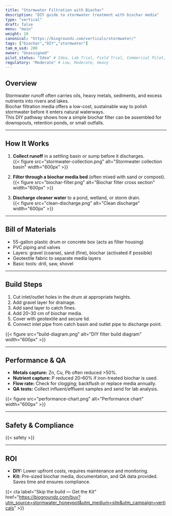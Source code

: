 ```yaml
---
title: "Stormwater Filtration with Biochar"
description: "DIY guide to stormwater treatment with biochar media"
type: "vertical"
draft: false
menu: "main"
weight: 10
canonical: "https://biogroundz.com/verticals/stormwater/"
tags: ["biochar","DIY","stormwater"]
tam_m_usd: 200
owner: "Unassigned"
pilot_status: "Idea" # Idea, Lab Trial, Field Trial, Commercial Pilot, Launched
regulatory: "Moderate" # Low, Moderate, Heavy
---
```


## Overview
Stormwater runoff often carries oils, heavy metals, sediments, and excess nutrients into rivers and lakes.  
Biochar filtration media offers a low-cost, sustainable way to polish stormwater before it enters natural waterways.  
This DIY pathway shows how a simple biochar filter can be assembled for downspouts, retention ponds, or small outfalls.  

---

## How It Works

1. **Collect runoff** in a settling basin or sump before it discharges.  
   {{< figure src="stormwater-collection.png" alt="Stormwater collection basin"  width="600px" >}}

2. **Filter through a biochar media bed** (often mixed with sand or compost).  
   {{< figure src="biochar-filter.png" alt="Biochar filter cross section"  width="600px" >}}

3. **Discharge cleaner water** to a pond, wetland, or storm drain.  
   {{< figure src="clean-discharge.png" alt="Clean discharge"  width="600px" >}}

---

## Bill of Materials
- 55-gallon plastic drum or concrete box (acts as filter housing)  
- PVC piping and valves  
- Layers: gravel (coarse), sand (fine), biochar (activated if possible)  
- Geotextile fabric to separate media layers  
- Basic tools: drill, saw, shovel  

---

## Build Steps

1. Cut inlet/outlet holes in the drum at appropriate heights.  
2. Add gravel layer for drainage.  
3. Add sand layer to catch fines.  
4. Add 20–30 cm of biochar media.  
5. Cover with geotextile and secure lid.  
6. Connect inlet pipe from catch basin and outlet pipe to discharge point.  

{{< figure src="build-diagram.png" alt="DIY filter build diagram"  width="600px" >}}

<!-- Prompt: 'Exploded diagram of a DIY stormwater filter barrel with labeled layers: gravel, sand, biochar, and outlet pipe. -->
---

## Performance & QA
- **Metals capture:** Zn, Cu, Pb often reduced >50%.  
- **Nutrient capture:** P reduced 20–60% if iron-treated biochar is used.  
- **Flow rate:** Check for clogging; backflush or replace media annually.  
- **QA tests:** Collect influent/effluent samples and send for lab analysis.  

{{< figure src="performance-chart.png" alt="Performance chart" width="600px" >}}
<!-- Prompt: 'Simple bar chart showing reduction of zinc, copper, and phosphorus in stormwater after biochar filtration, professional report style.-->
---

## Safety & Compliance
{{< safety >}}

---

## ROI
- **DIY:** Lower upfront costs, requires maintenance and monitoring.  
- **Kit:** Pre-sized biochar media, documentation, and QA data provided. Saves time and ensures compliance.  

{{< cta label="Skip the build — Get the Kit" href="https://biogroundz.com/buy?utm_source=stormwater_honeypot&utm_medium=site&utm_campaign=verticals" >}}
